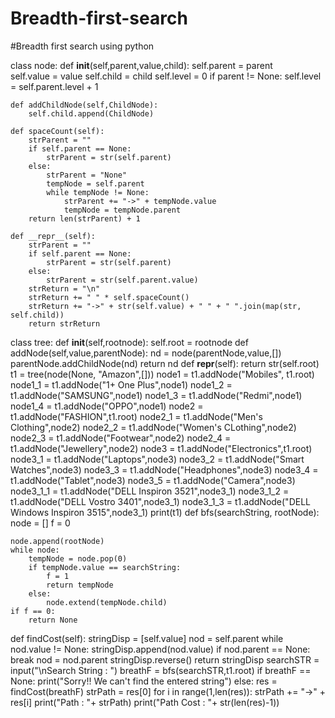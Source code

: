 # Breadth-first-search
#Breadth first search using python


class node:
    def __init__(self,parent,value,child):
        self.parent = parent        
        self.value = value
        self.child = child
        self.level = 0
        if parent != None:
            self.level = self.parent.level + 1
            
    def addChildNode(self,ChildNode):
        self.child.append(ChildNode)
            
    def spaceCount(self):
        strParent = ""
        if self.parent == None:
            strParent = str(self.parent)
        else:
            strParent = "None"
            tempNode = self.parent
            while tempNode != None:
                strParent += "->" + tempNode.value
                tempNode = tempNode.parent
        return len(strParent) + 1
 
    def __repr__(self):
        strParent = ""
        if self.parent == None:
            strParent = str(self.parent)
        else:
            strParent = str(self.parent.value)
        strReturn = "\n"
        strReturn += " " * self.spaceCount()
        strReturn += "->" + str(self.value) + " " + " ".join(map(str, self.child))
        return strReturn
class tree:
    def __init__(self,rootnode):
        self.root = rootnode
    def addNode(self,value,parentNode):
        nd = node(parentNode,value,[])
        parentNode.addChildNode(nd)
        return nd
    def __repr__(self):
        return str(self.root)
t1 = tree(node(None, "Amazon",[]))
node1 = t1.addNode("Mobiles", t1.root)
node1_1 = t1.addNode("1+ One Plus",node1)
node1_2 = t1.addNode("SAMSUNG",node1)
node1_3 = t1.addNode("Redmi",node1)
node1_4 = t1.addNode("OPPO",node1)
node2 = t1.addNode("FASHION",t1.root)
node2_1 = t1.addNode("Men's Clothing",node2)
node2_2 = t1.addNode("Women's CLothing",node2)
node2_3 = t1.addNode("Footwear",node2)
node2_4 = t1.addNode("Jewellery",node2)
node3 = t1.addNode("Electronics",t1.root)
node3_1 = t1.addNode("Laptops",node3)
node3_2 = t1.addNode("Smart Watches",node3)
node3_3 = t1.addNode("Headphones",node3)
node3_4 = t1.addNode("Tablet",node3)
node3_5 = t1.addNode("Camera",node3)
node3_1_1 = t1.addNode("DELL Inspiron 3521",node3_1)
node3_1_2 = t1.addNode("DELL Vostro 3401",node3_1)
node3_1_3 = t1.addNode("DELL Windows Inspiron 3515",node3_1)
print(t1)
def bfs(searchString, rootNode):
    node = []
    f = 0

    node.append(rootNode)
    while node:
        tempNode = node.pop(0)
        if tempNode.value == searchString:
            f = 1
            return tempNode
        else:
            node.extend(tempNode.child)
    if f == 0:
        return None
def findCost(self):
    stringDisp = [self.value]
    nod = self.parent
    while nod.value != None:
        stringDisp.append(nod.value)
        if nod.parent == None:
            break
        nod = nod.parent
    stringDisp.reverse()
    return stringDisp
searchSTR = input("\nSearch String : ")
breathF = bfs(searchSTR,t1.root)
if breathF == None:
    print("Sorry!! We can't find the entered string")
else:
    res = findCost(breathF)
    strPath = res[0]
    for i in range(1,len(res)):
        strPath += "->" + res[i]
        print("Path : "+ strPath)
        print("Path Cost : "+ str(len(res)-1))
